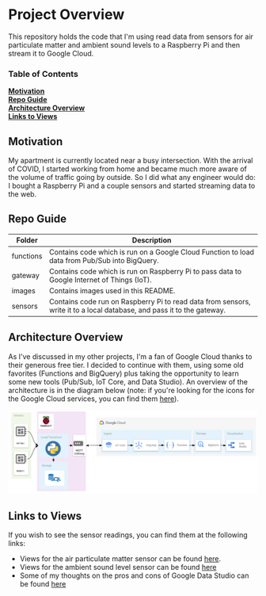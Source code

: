 # Project Overview
This repository holds the code that I'm using read data from sensors for air particulate matter and ambient sound levels to a Raspberry Pi and then stream it to Google Cloud.

### Table of Contents
**[Motivation](#motivation)**<br>
**[Repo Guide](#repo-guide)**<br>
**[Architecture Overview](#architecture-overview)**<br>
**[Links to Views](#links-to-views)**<br>

## Motivation
My apartment is currently located near a busy intersection. With the arrival of COVID, I started working from home and became much more aware of the volume of traffic going by outside. So I did what any engineer would do: I bought a Raspberry Pi and a couple sensors and started streaming data to the web.

## Repo Guide
| Folder | Description |
|------|-------------|
| functions | Contains code which is run on a Google Cloud Function to load data from Pub/Sub into BigQuery. |
| gateway | Contains code which is run on Raspberry Pi to pass data to Google Internet of Things (IoT). |
| images | Contains images used in this README. |
| sensors | Contains code run on Raspberry Pi to read data from sensors, write it to a local database, and pass it to the gateway. |

## Architecture Overview
As I've discussed in my other projects, I'm a fan of Google Cloud thanks to their generous free tier. I decided to continue with them, using some old favorites (Functions and BigQuery) plus taking the opportunity to learn some new tools (Pub/Sub, IoT Core, and Data Studio). An overview of the architecture is in the diagram below (note: if you're looking for the icons for the Google Cloud services, you can find them [here](https://cloud.google.com/icons/)).

![RPi Architecture](https://raw.githubusercontent.com/fritzel56/rpi-sensors/readme/images/rpi-architecture.png)

## Links to Views

If you wish to see the sensor readings, you can find them at the following links:
- Views for the air particulate matter sensor can be found [here](https://datastudio.google.com/reporting/c8f59083-bdd3-4251-b906-5c7bba750328/page/Gi6WC).
- Views for the ambient sound level sensor can be found [here](https://datastudio.google.com/reporting/786a933c-c057-44c3-a1ac-9c4d40a36b8e/page/49pYC)
- Some of my thoughts on the pros and cons of Google Data Studio can be found [here](https://datastudio.google.com/reporting/20df1729-cb84-480b-a0fa-78264c09435b/page/5EBYC/edit)
